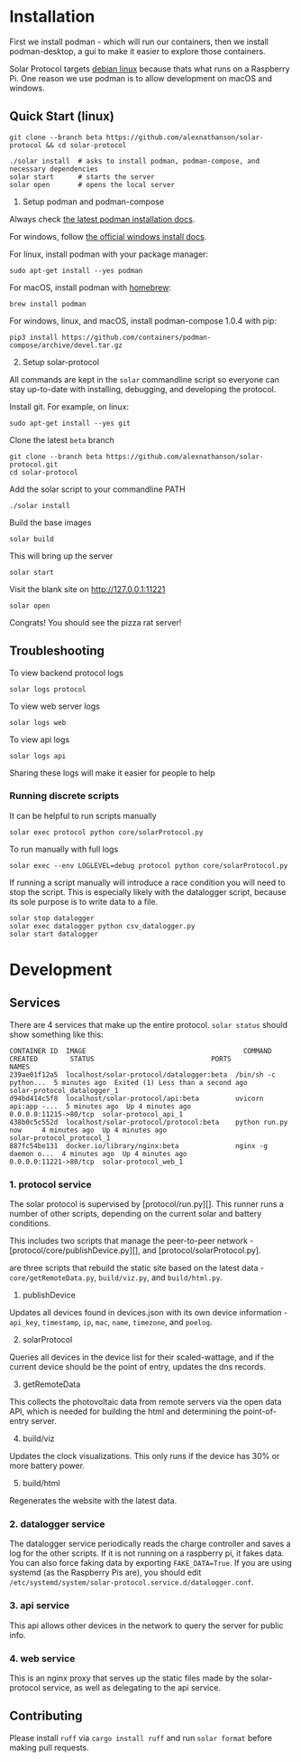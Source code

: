# Installation

First we install podman - which will run our containers, then we install podman-desktop, a gui to make it easier to explore those containers.

Solar Protocol targets [debian linux](https://debian.org) because thats what runs on a Raspberry Pi. One reason we use podman is to allow development on macOS and windows.

## Quick Start (linux)

    git clone --branch beta https://github.com/alexnathanson/solar-protocol && cd solar-protocol

    ./solar install  # asks to install podman, podman-compose, and necessary dependencies
    solar start      # starts the server
    solar open       # opens the local server

1. Setup podman and podman-compose

Always check [the latest podman installation docs](https://podman.io/getting-started/installation).

For windows, follow [the official windows install docs](https://github.com/containers/podman/blob/main/docs/tutorials/podman-for-windows.md).

For linux, install podman with your package manager:

    sudo apt-get install --yes podman

For macOS, install podman with [homebrew](https://brew.sh):

    brew install podman

For windows, linux, and macOS, install podman-compose 1.0.4 with pip:

    pip3 install https://github.com/containers/podman-compose/archive/devel.tar.gz

2. Setup solar-protocol

All commands are kept in the `solar` commandline script so everyone can stay up-to-date with installing, debugging, and developing the protocol.

Install git. For example, on linux:

    sudo apt-get install --yes git

Clone the latest `beta` branch

    git clone --branch beta https://github.com/alexnathanson/solar-protocol.git
    cd solar-protocol

Add the solar script to your commandline PATH

    ./solar install

Build the base images

    solar build

This will bring up the server

    solar start

Visit the blank site on http://127.0.0.1:11221

    solar open

Congrats! You should see the pizza rat server!

## Troubleshooting

To view backend protocol logs

    solar logs protocol

To view web server logs

    solar logs web

To view api logs

    solar logs api

Sharing these logs will make it easier for people to help

### Running discrete scripts

It can be helpful to run scripts manually

    solar exec protocol python core/solarProtocol.py

To run manually with full logs

    solar exec --env LOGLEVEL=debug protocol python core/solarProtocol.py

If running a script manually will introduce a race condition you will need to stop the script. This is especially likely with the datalogger script, because its sole purpose is to write data to a file.

    solar stop datalogger
    solar exec datalogger python csv_datalogger.py
    solar start datalogger

# Development

## Services

There are 4 services that make up the entire protocol. `solar status` should show something like this:

    CONTAINER ID  IMAGE                                       COMMAND               CREATED        STATUS                             PORTS                  NAMES
    239ae01f12a5  localhost/solar-protocol/datalogger:beta  /bin/sh -c python...  5 minutes ago  Exited (1) Less than a second ago                         solar-protocol_datalogger_1
    d94bd414c5f8  localhost/solar-protocol/api:beta         uvicorn api:app -...  5 minutes ago  Up 4 minutes ago                   0.0.0.0:11215->80/tcp  solar-protocol_api_1
    438b0c5c552d  localhost/solar-protocol/protocol:beta    python run.py now     4 minutes ago  Up 4 minutes ago                                          solar-protocol_protocol_1
    887fc54be131  docker.io/library/nginx:beta              nginx -g daemon o...  4 minutes ago  Up 4 minutes ago                   0.0.0.0:11221->80/tcp  solar-protocol_web_1

### 1. protocol service

The solar protocol is supervised by [protocol/run.py][]. This runner runs a number of other scripts, depending on the current solar and battery conditions.

This includes two scripts that manage the peer-to-peer network - [protocol/core/publishDevice.py][], and [protocol/solarProtocol.py].

 are three scripts that rebuild the static site based on the latest data - `core/getRemoteData.py`, `build/viz.py`, and `build/html.py`.

1. publishDevice

Updates all devices found in devices.json with its own device information - `api_key`, `timestamp`, `ip`, `mac`, `name`, `timezone`, and `poelog`.

2. solarProtocol

Queries all devices in the device list for their scaled-wattage, and if the current device should be the point of entry, updates the dns records.

3. getRemoteData

This collects the photovoltaic data from remote servers via the open data API, which is needed for building the html and determining the point-of-entry server.

4. build/viz

Updates the clock visualizations. This only runs if the device has 30% or more battery power.

5. build/html

Regenerates the website with the latest data.

### 2. datalogger service

The datalogger service periodically reads the charge controller and saves a log for the other scripts. If it is not running on a raspberry pi, it fakes data. You can also force faking data by exporting `FAKE_DATA=True`. If you are using systemd (as the Raspberry Pis are), you should edit `/etc/systemd/system/solar-protocol.service.d/datalogger.conf`.

### 3. api service

This api allows other devices in the network to query the server for public info.

### 4. web service

This is an nginx proxy that serves up the static files made by the solar-protocol service, as well as delegating to the api service.


## Contributing

Please install `ruff` via `cargo install ruff` and run `solar format` before making pull requests.
